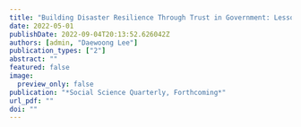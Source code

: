 ```yaml
---
title: "Building Disaster Resilience Through Trust in Government: Lessons from Citizens, Experts and Public Managers’ Perspective"
date: 2022-05-01
publishDate: 2022-09-04T20:13:52.626042Z
authors: [admin, "Daewoong Lee"]
publication_types: ["2"]
abstract: ""
featured: false
image:
  preview_only: false
publication: "*Social Science Quarterly, Forthcoming*"
url_pdf: ""
doi: ""
---
```

